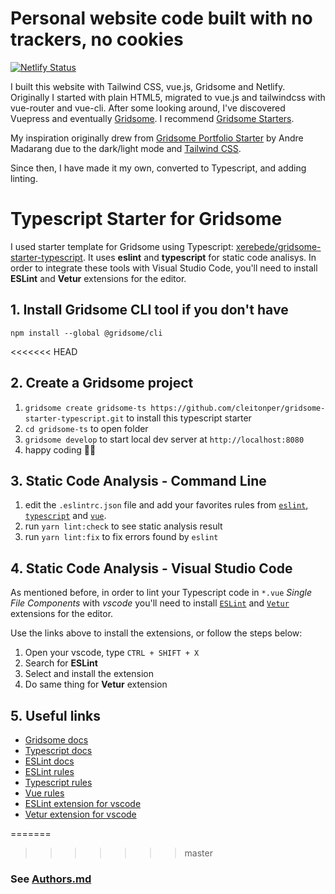 # Personal website code built with no trackers, no cookies

[![Netlify Status](https://api.netlify.com/api/v1/badges/a026dcc6-920b-4f08-b6ff-535e61f4190a/deploy-status)](https://app.netlify.com/sites/iancleary-me/deploys)

I built this website with Tailwind CSS, vue.js, Gridsome and Netlify.  Originally I started with plain HTML5, migrated to vue.js and tailwindcss with vue-router and vue-cli.  After some looking around, I've discovered Vuepress and eventually [Gridsome](https://gridsome.org/).  I recommend [Gridsome Starters](https://gridsome.org/starters/). 

My inspiration originally drew from [Gridsome Portfolio Starter](https://gridsome.org/starters/gridsome-portfolio-starter/) by Andre Madarang due to the dark/light mode and [Tailwind CSS](https://tailwindcss.com/).

Since then, I have made it my own, converted to Typescript, and adding linting.

# Typescript Starter for Gridsome

I used starter template for Gridsome using Typescript: [xerebede/gridsome-starter-typescript](https://github.com/xerebede/gridsome-starter-typescript). It uses **eslint** and **typescript** for static code analisys. In order to integrate these tools with Visual Studio Code, you'll need to install **ESLint** and **Vetur** extensions for the editor.

## 1. Install Gridsome CLI tool if you don't have

`npm install --global @gridsome/cli`

<<<<<<< HEAD
## 2. Create a Gridsome project

1. `gridsome create gridsome-ts https://github.com/cleitonper/gridsome-starter-typescript.git` to install this typescript starter
2. `cd gridsome-ts` to open folder
3. `gridsome develop` to start local dev server at `http://localhost:8080`
4. happy coding 🎉🙌

## 3. Static Code Analysis - Command Line

1. edit the `.eslintrc.json` file and add your favorites rules from [`eslint`](https://eslint.org/docs/rules/), [`typescript`](https://github.com/typescript-eslint/typescript-eslint/tree/master/packages/eslint-plugin#supported-rules) and [`vue`](https://vuejs.github.io/eslint-plugin-vue/rules/).
2. run `yarn lint:check` to see static analysis result
3. run `yarn lint:fix` to fix errors found by `eslint`

## 4. Static Code Analysis - Visual Studio Code

As mentioned before, in order to lint your Typescript code in `*.vue` *Single File Components* with *vscode* you'll need to install [`ESLint`](https://marketplace.visualstudio.com/items?itemName=dbaeumer.vscode-eslint) and [`Vetur`](https://marketplace.visualstudio.com/items?itemName=octref.vetur) extensions for the editor.

Use the links above to install the extensions, or follow the steps below:

1. Open your vscode, type `CTRL + SHIFT + X`
2. Search for **ESLint**
3. Select and install the extension
4. Do same thing for **Vetur** extension

## 5. Useful links

* [Gridsome docs](https://gridsome.org/docs/)
* [Typescript docs](https://www.typescriptlang.org/docs/)
* [ESLint docs](https://eslint.org/)
* [ESLint rules](https://eslint.org/docs/rules/)
* [Typescript rules](https://github.com/typescript-eslint/typescript-eslint/tree/master/packages/eslint-plugin#supported-rules)
* [Vue rules](https://vuejs.github.io/eslint-plugin-vue/rules/)
* [ESLint extension for vscode](https://marketplace.visualstudio.com/items?itemName=dbaeumer.vscode-eslint)
* [Vetur extension for vscode](https://marketplace.visualstudio.com/items?itemName=octref.vetur)


=======
>>>>>>> master
### See [Authors.md](AUTHORS.md)
